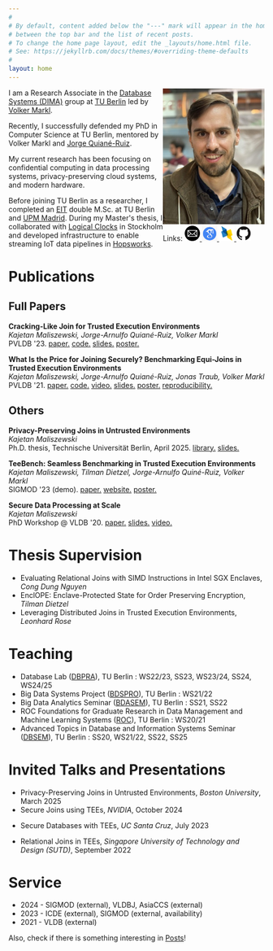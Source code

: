 ```yaml
---
#
# By default, content added below the "---" mark will appear in the home page
# between the top bar and the list of recent posts.
# To change the home page layout, edit the _layouts/home.html file.
# See: https://jekyllrb.com/docs/themes/#overriding-theme-defaults
#
layout: home
---
```


<div style="dispay: block;margin-left: auto;margin-right: 0;float: right;">
<div><img align="right" src="./assets/portrait.jpg" width="200" style="margin-bottom: 0.1cm"></div>
Links:
<a href="mailto:maliszewski at tu-berlin dot de">
  <img align="" src="./assets/email.png" width="30">
</a>
<a href="https://scholar.google.com/citations?user=iUW4hAgAAAAJ">
  <img align="" src="./assets/scholar.png" width="30">
</a>
<a href="https://dblp.uni-trier.de/pid/273/7017.html">
  <img align="" src="./assets/dblp.png" width="30">
</a>
<a href="https://github.com/kai-chi">
  <img align="" src="./assets/github.png" width="30">
</a>
</div>

I am a Research Associate in the [Database Systems (DIMA)](https://www.tu.berlin/en/dima) group at [TU Berlin](https://www.tu.berlin/) led by [Volker Markl](https://www.bifold.berlin/people/prof-dr-volker-markl.html).

Recently, I successfully defended my PhD in Computer Science at TU Berlin, mentored by Volker Markl and [Jorge Quiané-Ruiz](https://itu.dk/~joqu/). 

My current research has been focusing on confidential computing in data processing systems, privacy-preserving cloud systems, and modern hardware.

Before joining TU Berlin as a researcher, I completed an [EIT](https://www.eitdigital.eu/) double M.Sc. at TU Berlin and [UPM Madrid](https://www.upm.es/). During my Master's thesis, I collaborated with [Logical Clocks](https://logicalclocks.com) in Stockholm and developed infrastructure to enable streaming IoT data pipelines in [Hopsworks](https://www.hopsworks.ai/).


# Publications
## Full Papers
**Cracking-Like Join for Trusted Execution Environments**\
*Kajetan Maliszewski, Jorge-Arnulfo Quiané-Ruiz, Volker Markl*\
PVLDB '23. [paper.](assets/p2330-maliszewski.pdf) [code.](https://github.com/kai-chi/CrkJoin) [slides.](assets/2023-vldb-crkj-presentation.pdf) [poster.](assets/2023-vldb-crkj-poster.jpg)

**What Is the Price for Joining Securely? Benchmarking Equi-Joins in Trusted Execution Environments**\
*Kajetan Maliszewski, Jorge-Arnulfo Quiané-Ruiz, Jonas Traub, Volker Markl*\
PVLDB '21. [paper.](assets/p659-maliszewski.pdf) [code.](https://github.com/agora-ecosystem/tee-bench) [video.](https://www.youtube.com/watch?v=fx3TLVXXdyo) [slides.](assets/2022-vldb-presentation.pdf) [poster.](assets/2022-vldb-poster.jpg) [reproducibility.](https://www.tu.berlin/en/dima/news-details/ein-artikel-von-dima-forschern-wurde-mit-dem-vldb-reproducibility-badge-ausgezeichnet)

## Others
**Privacy-Preserving Joins in Untrusted Environments**\
*Kajetan Maliszewski*\
Ph.D. thesis, Technische Universität Berlin, April 2025. [library.](https://depositonce.tu-berlin.de/items/637f6c78-fef4-480f-a99c-1bd7ce958acc) [slides.](https://kai-chi.github.io/assets/phd-defense-presentation.pdf)

**TeeBench: Seamless Benchmarking in Trusted Execution Environments**\
*Kajetan Maliszewski, Tilman Dietzel, Jorge-Arnulfo Quiné-Ruiz, Volker Markl*\
SIGMOD '23 (demo). [paper.](https://dl.acm.org/doi/10.1145/3555041.3589726) [website.](https://teebench.dima.tu-berlin.de) [poster.](assets/2023-sigmod-poster.jpg)

**Secure Data Processing at Scale**\
*Kajetan Maliszewski*\
PhD Workshop @ VLDB '20. [paper.](http://ceur-ws.org/Vol-2652/paper07.pdf) [slides.](https://kai-chi.github.io/assets/2020_phd_vldb_slides.pdf) [video.](https://www.youtube.com/watch?v=wSNN64zvSFA)

# Thesis Supervision
* Evaluating Relational Joins with SIMD Instructions in Intel SGX Enclaves, *Cong Dung Nguyen*
* EnclOPE: Enclave-Protected State for Order Preserving Encryption, *Tilman Dietzel*
* Leveraging Distributed Joins in Trusted Execution Environments, *Leonhard Rose*

# Teaching
* Database Lab ([DBPRA](https://moseskonto.tu-berlin.de/moses/modultransfersystem/bolognamodule/beschreibung/anzeigen.html?nummer=40400&version=8&sprache=2)), TU Berlin : WS22/23, SS23, WS23/24, SS24, WS24/25
* Big Data Systems Project ([BDSPRO](https://moseskonto.tu-berlin.de/moses/modultransfersystem/bolognamodule/beschreibung/anzeigen.html?nummer=40494&version=7&sprache=2)), TU Berlin : WS21/22
* Big Data Analytics Seminar ([BDASEM](https://moseskonto.tu-berlin.de/moses/modultransfersystem/bolognamodule/beschreibung/anzeigen.html?nummer=40353&version=9&sprache=2)), TU Berlin  : SS21, SS22
* ROC Foundations for Graduate Research in Data Management and Machine Learning Systems ([ROC](https://moseskonto.tu-berlin.de/moses/modultransfersystem/bolognamodule/beschreibung/anzeigen.html?nummer=41135&version=4&sprache=2)), TU Berlin : WS20/21
* Advanced Topics in Database and Information Systems Seminar ([DBSEM](https://moseskonto.tu-berlin.de/moses/modultransfersystem/bolognamodule/beschreibung/anzeigen.html?nummer=40402&version=8&sprache=2)), TU Berlin : SS20, WS21/22, SS22, SS25

# Invited Talks and Presentations
* Privacy-Preserving Joins in Untrusted Environments, *Boston University*, March 2025
* Secure Joins using TEEs, *NVIDIA*, October 2024
<!-- * Cracking-Like Join for Trusted Execution Environments, *VLDB'23, Vancouver, Canada*, August 2023 -->
* Secure Databases with TEEs, *UC Santa Cruz*, July 2023
<!-- * TeeBench: Seamless Benchmarking in TEEs (demo), *SIGMOD'23, Seattle, USA*, June 2023 -->
* Relational Joins in TEEs, *Singapore University of Technology and Design (SUTD)*, September 2022
<!-- * What Is the Price for Joining Securely? Benchmarking Equi-Joins in TEEs, *VLDB'22, Sydney, Australia* -->
<!-- * Secure Data Processing at Scale, *PhD@VLDB'20*, August 2020 -->

# Service
* 2024 - SIGMOD (external), VLDBJ, AsiaCCS (external)
* 2023 - ICDE (external), SIGMOD (external, availability) 
* 2021 - VLDB (external)

Also, check if there is something interesting in [Posts](/posts)!

